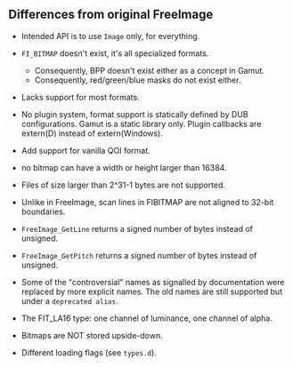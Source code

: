 ## Differences from original FreeImage

- Intended API is to use `Image` only, for everything.
- `FI_BITMAP` doesn't exist, it's all specialized formats.
   * Consequently, BPP doesn't exist either as a concept in Gamut.
   * Consequently, red/green/blue masks do not exist either.

- Lacks support for most formats.
- No plugin system, format support is statically defined by DUB configurations.
  Gamut is a static library only. Plugin callbacks are extern(D) instead of extern(Windows).
- Add support for vanilla QOI format.
- no bitmap can have a width or height larger than 16384.
- Files of size larger than 2^31-1 bytes are not supported.
- Unlike in FreeImage, scan lines in FIBITMAP are not aligned to 32-bit boundaries.
- `FreeImage_GetLine` returns a signed number of bytes instead of unsigned.
- `FreeImage_GetPitch` returns a signed number of bytes instead of unsigned.
- Some of the "controversial" names as signalled by documentation were replaced by more explicit names.
  The old names are still supported but under a `deprecated alias`.
- The FIT_LA16 type: one channel of luminance, one channel of alpha.
- Bitmaps are NOT stored upside-down.
- Different loading flags (see `types.d`).